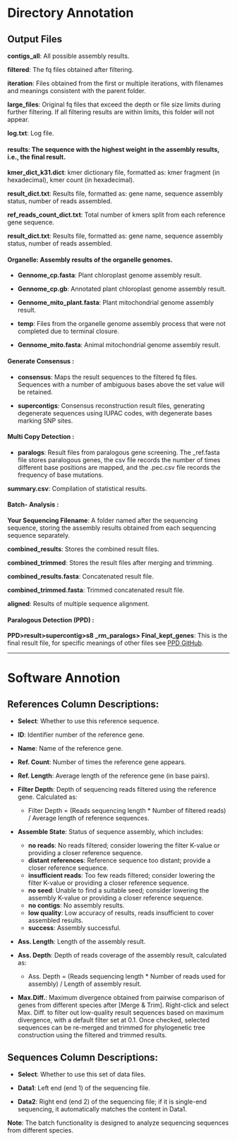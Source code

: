 # Directory Annotation

## Output Files

**contigs_all**: All possible assembly results.

**filtered**: The fq files obtained after filtering.

**iteration**: Files obtained from the first or multiple iterations, with filenames and meanings consistent with the parent folder.

**large_files**: Original fq files that exceed the depth or file size limits during further filtering. If all filtering results are within limits, this folder will not appear.

**log.txt**: Log file.

#### **results: The sequence with the highest weight in the assembly results, i.e., the final result.**

**kmer_dict_k31.dict**: kmer dictionary file, formatted as: kmer fragment (in hexadecimal), kmer count (in hexadecimal).

**result_dict.txt**: Results file, formatted as: gene name, sequence assembly status, number of reads assembled.

**ref_reads_count_dict.txt**: Total number of kmers split from each reference gene sequence.

**result_dict.txt**: Results file, formatted as: gene name, sequence assembly status, number of reads assembled.

#### Organelle: Assembly results of the organelle genomes.

* **Gennome_cp.fasta**: Plant chloroplast genome assembly result.

* **Gennome_cp.gb**: Annotated plant chloroplast genome assembly result.

* **Gennome_mito_plant.fasta**: Plant mitochondrial genome assembly result.

* **temp**: Files from the organelle genome assembly process that were not completed due to terminal closure.

* **Gennome_mito.fasta**: Animal mitochondrial genome assembly result.



#### Generate Consensus  :

* **consensus**: Maps the result sequences to the filtered fq files. Sequences with a number of ambiguous bases above the set value will be retained.

* **supercontigs**: Consensus reconstruction result files, generating degenerate sequences using IUPAC codes, with degenerate bases marking SNP sites.

#### Multi Copy Detection :

* **paralogs**: Result files from paralogous gene screening. The _ref.fasta file stores paralogous genes, the csv file records the number of times different base positions are mapped, and the .pec.csv file records the frequency of base mutations.

**summary.csv**: Compilation of statistical results.

#### Batch- Analysis :

**Your Sequencing Filename**: A folder named after the sequencing sequence, storing the assembly results obtained from each sequencing sequence separately.

**combined_results**: Stores the combined result files.

**combined_trimmed**: Stores the result files after merging and trimming.

**combined_results.fasta**: Concatenated result file.

**combined_trimmed.fasta**: Trimmed concatenated result file.

**aligned**: Results of multiple sequence alignment.

#### Paralogous Detection (PPD) :

**PPD>result>supercontig>s8 _rm_paralogs> Final_kept_genes**: This is the final result file, for specific meanings of other files see [PPD GitHub](https://github.com/Bean061/putative_paralog#part2-trims-alignment-and-detectes-the-putative-paralogs).


 ---

# Software Annotion

## References Column Descriptions:

- **Select**: Whether to use this reference sequence.

- **ID**: Identifier number of the reference gene.

- **Name**: Name of the reference gene.

- **Ref. Count**: Number of times the reference gene appears.

- **Ref. Length**: Average length of the reference gene (in base pairs).

- **Filter Depth**: Depth of sequencing reads filtered using the reference gene. Calculated as:
  - Filter Depth = (Reads sequencing length * Number of filtered reads) / Average length of reference sequences.

- **Assemble State**: Status of sequence assembly, which includes:
  - **no reads**: No reads filtered; consider lowering the filter K-value or providing a closer reference sequence.
  - **distant references**: Reference sequence too distant; provide a closer reference sequence.
  - **insufficient reads**: Too few reads filtered; consider lowering the filter K-value or providing a closer reference sequence.
  - **no seed**: Unable to find a suitable seed; consider lowering the assembly K-value or providing a closer reference sequence.
  - **no contigs**: No assembly results.
  - **low quality**: Low accuracy of results, reads insufficient to cover assembled results.
  - **success**: Assembly successful.

- **Ass. Length**: Length of the assembly result.

- **Ass. Depth**: Depth of reads coverage of the assembly result, calculated as:
  - Ass. Depth = (Reads sequencing length * Number of reads used for assembly) / Length of assembly result.

- **Max.Diff.**: Maximum divergence obtained from pairwise comparison of genes from different species after [Merge & Trim]. Right-click and select Max. Diff. to filter out low-quality result sequences based on maximum divergence, with a default filter set at 0.1. Once checked, selected sequences can be re-merged and trimmed for phylogenetic tree construction using the filtered and trimmed results.



## Sequences Column Descriptions:

- **Select**: Whether to use this set of data files.

- **Data1**: Left end (end 1) of the sequencing file.

- **Data2**: Right end (end 2) of the sequencing file; if it is single-end sequencing, it automatically matches the content in Data1.

**Note**: The batch functionality is designed to analyze sequencing sequences from different species.